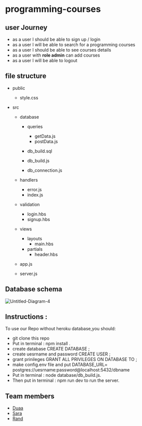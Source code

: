 # programming-courses

## user Journey

- as a user I should be able to sign up / login
- as a user I will be able to search for a programming courses
- as a user I should be able to see courses details
- as a user with **role admin** can add courses
- as a user I will be able to logout

## file structure

- public

  - style.css

- src

  - database

    - queries

      - getData.js
      - postData.js

    - db_build.sql
    - db_build.js
    - db_connection.js

  - handlers

    - error.js
    - index.js

  - validation

    - login.hbs
    - signup.hbs

  - views

    - layouts
      - main.hbs
    - partials
      - header.hbs

  - app.js

  - server.js

## Database schema

![Untitled-Diagram-_4_](https://user-images.githubusercontent.com/47992412/62522333-27642800-b83a-11e9-9d37-856fda4ac7ce.png)

## Instructions :

To use our Repo without heroku database,you should:

- git clone this repo
- Put in terminal : npm install .
- create database CREATE DATABASE ;
- create uesrname and password CREATE USER ;
- grant prinileges GRANT ALL PRIVILEGES ON DATABASE TO ;
- make config.env file and put DATABASE_URL= postgres://uesrname:password@localhost:5432/dbname
- Put in terminal : node database/db_build.js.
- Then put in terminal : npm run dev to run the server.

## Team members

- [Duaa](https://github.com/DuaaH)
- [Sara](https://github.com/sara219)
- [Rand](https://github.com/RandInaim)
